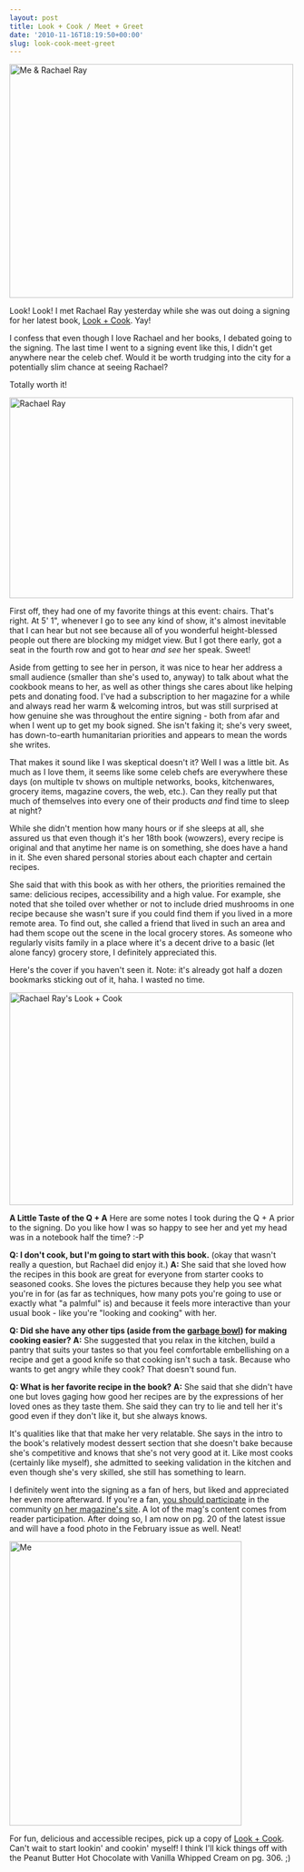 ```yaml
---
layout: post
title: Look + Cook / Meet + Greet
date: '2010-11-16T18:19:50+00:00'
slug: look-cook-meet-greet
---
```

<a href="http://www.flickr.com/photos/kstar810/5180285465/" title="Me &amp; Rachael Ray by kstar810, on Flickr"><img src="http://farm5.static.flickr.com/4149/5180285465_22af81501b.jpg" width="500" height="411" alt="Me &amp; Rachael Ray" /></a>

Look! Look! I met Rachael Ray yesterday while she was out doing a signing for her latest book, <a href="http://www.rachaelraystore.com/Product/detail/Rachael-Ray-s-Look-and-Cook-by-Rachael-Ray/294698">Look + Cook</a>. Yay!

I confess that even though I love Rachael and her books, I debated going to the signing. The last time I went to a signing event like this, I didn't get anywhere near the celeb chef. Would it be worth trudging into the city for a potentially slim chance at seeing Rachael?

Totally worth it!

<a href="http://www.flickr.com/photos/kstar810/5180885146/" title="Rachael Ray by kstar810, on Flickr"><img src="http://farm5.static.flickr.com/4107/5180885146_e0230a8768.jpg" width="500" height="353" alt="Rachael Ray" /></a>

First off, they had one of my favorite things at this event: chairs. That's right. At 5' 1", whenever I go to see any kind of show, it's almost inevitable that I can hear but not see because all of you wonderful height-blessed people out there are blocking my midget view. But I got there early, got a seat in the fourth row and got to hear <em>and see</em> her speak. Sweet!

Aside from getting to see her in person, it was nice to hear her address a small audience (smaller than she's used to, anyway) to talk about what the cookbook means to her, as well as other things she cares about like helping pets and donating food. I've had a subscription to her magazine for a while and always read her warm & welcoming intros, but was still surprised at how genuine she was throughout the entire signing - both from afar and when I went up to get my book signed. She isn't faking it; she's very sweet, has down-to-earth humanitarian priorities and appears to mean the words she writes. 

That makes it sound like I was skeptical doesn't it? Well I was a little bit. As much as I love them, it seems like some celeb chefs are everywhere these days (on multiple tv shows on multiple networks, books, kitchenwares, grocery items, magazine covers, the web, etc.). Can they really put that much of themselves into every one of their products <em>and</em> find time to sleep at night?

While she didn't mention how many hours or if she sleeps at all, she assured us that even though it's her 18th book (wowzers), every recipe is original and that anytime her name is on something, she does have a hand in it. She even shared personal stories about each chapter and certain recipes.

She said that with this book as with her others, the priorities remained the same: delicious recipes, accessibility and a high value. For example, she noted that she toiled over whether or not to include dried mushrooms in one recipe because she wasn't sure if you could find them if you lived in a more remote area. To find out, she called a friend that lived in such an area and had them scope out the scene in the local grocery stores. As someone who regularly visits family in a place where it's a decent drive to a basic (let alone fancy) grocery store, I definitely appreciated this.

Here's the cover if you haven't seen it. Note: it's already got half a dozen bookmarks sticking out of it, haha. I wasted no time.

<a href="http://www.flickr.com/photos/kstar810/5182688084/" title="Rachael Ray's Look + Cook by kstar810, on Flickr"><img src="http://farm2.static.flickr.com/1375/5182688084_b7870e7b71.jpg" width="500" height="374" alt="Rachael Ray's Look + Cook" /></a>

<strong>A Little Taste of the Q + A</strong>
Here are some notes I took during the Q + A prior to the signing. Do you like how I was so happy to see her and yet my head was in a notebook half the time? :-P

<strong>Q: I don't cook, but I'm going to start with this book.</strong> (okay that wasn't really a question, but Rachael did enjoy it.)
<strong>A:</strong> She said that she loved how the recipes in this book are great for everyone from starter cooks to seasoned cooks. She loves the pictures because they help you see what you're in for (as far as techniques, how many pots you're going to use or exactly what "a palmful" is) and because it feels more interactive than your usual book - like you're "looking and cooking" with her. 

<strong>Q: Did she have any other tips (aside from the <a href="http://www.rachaelraystore.com/Product/detail/Zak!-Designs-Confetti-7-5-qt-Mixing-Bowl-White/207674">garbage bowl</a>) for making cooking easier?</strong>
<strong>A:</strong> She suggested that you relax in the kitchen, build a pantry that suits your tastes so that you feel comfortable embellishing on a recipe and get a good knife so that cooking isn't such a task. Because who wants to get angry while they cook? That doesn't sound fun.

<strong>Q: What is her favorite recipe in the book?</strong>
<strong>A:</strong> She said that she didn't have one but loves gaging how good her recipes are by the expressions of her loved ones as they taste them. She said they can try to lie and tell her it's good even if they don't like it, but she always knows.

It's qualities like that that make her very relatable. She says in the intro to the book's relatively modest dessert section that she doesn't bake because she's competitive and knows that she's not very good at it. Like most cooks (certainly like myself), she admitted to seeking validation in the kitchen and even though she's very skilled, she still has something to learn.

I definitely went into the signing as a fan of hers, but liked and appreciated her even more afterward. If you're a fan, <a href="http://www.rachaelraymag.com/talk-to-us">you should participate</a> in the community <a href="http://www.everydaymag.com/">on her magazine's site</a>. A lot of the mag's content comes from reader participation. After doing so, I am now on pg. 20 of the latest issue and will have a food photo in the February issue as well. Neat!

<a href="http://www.flickr.com/photos/kstar810/5180885458/" title="Me by kstar810, on Flickr"><img src="http://farm2.static.flickr.com/1381/5180885458_6e467bfe4d.jpg" width="409" height="500" alt="Me" /></a>

For fun, delicious and accessible recipes, pick up a copy of <a href="http://www.rachaelraystore.com/Product/detail/Rachael-Ray-s-Look-and-Cook-by-Rachael-Ray/294698">Look + Cook</a>. Can't wait to start lookin' and cookin' myself! I think I'll kick things off with the Peanut Butter Hot Chocolate with Vanilla Whipped Cream on pg. 306. ;)
